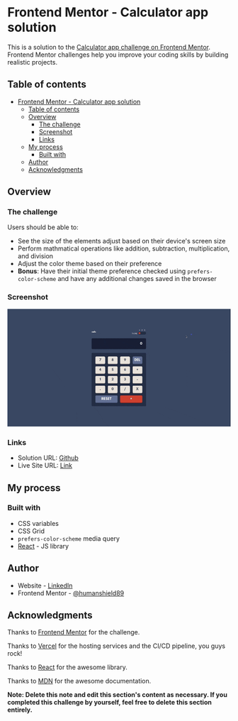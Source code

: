 # Frontend Mentor - Calculator app solution

This is a solution to the [Calculator app challenge on Frontend Mentor](https://www.frontendmentor.io/challenges/calculator-app-9lteq5N29). Frontend Mentor challenges help you improve your coding skills by building realistic projects.

## Table of contents

- [Frontend Mentor - Calculator app solution](#frontend-mentor---calculator-app-solution)
  - [Table of contents](#table-of-contents)
  - [Overview](#overview)
    - [The challenge](#the-challenge)
    - [Screenshot](#screenshot)
    - [Links](#links)
  - [My process](#my-process)
    - [Built with](#built-with)
  - [Author](#author)
  - [Acknowledgments](#acknowledgments)

## Overview

### The challenge

Users should be able to:

- See the size of the elements adjust based on their device's screen size
- Perform mathmatical operations like addition, subtraction, multiplication, and division
- Adjust the color theme based on their preference
- **Bonus**: Have their initial theme preference checked using `prefers-color-scheme` and have any additional changes saved in the browser

### Screenshot

![](./screenshots/screenshot.gif)

### Links

- Solution URL: [Github](https://github.com/code213-luffy-8-2023/chalenge-calculator)
- Live Site URL: [Link](https://chalenge-calculator.vercel.app/)

## My process

### Built with

- CSS variables
- CSS Grid
- `prefers-color-scheme` media query
- [React](https://reactjs.org/) - JS library


## Author

- Website - [LinkedIn](https://www.linkedin.com/in/rachid-boudjelida/)
- Frontend Mentor - [@humanshield89](https://www.frontendmentor.io/profile/humanshield89)

## Acknowledgments

Thanks to [Frontend Mentor](https://www.frontendmentor.io) for the challenge.

Thanks to [Vercel](https://vercel.com/) for the hosting services and the CI/CD pipeline, you guys rock!

Thanks to [React](https://reactjs.org/) for the awesome library.

Thanks to [MDN](https://developer.mozilla.org/en-US/) for the awesome documentation.

**Note: Delete this note and edit this section's content as necessary. If you completed this challenge by yourself, feel free to delete this section entirely.**
